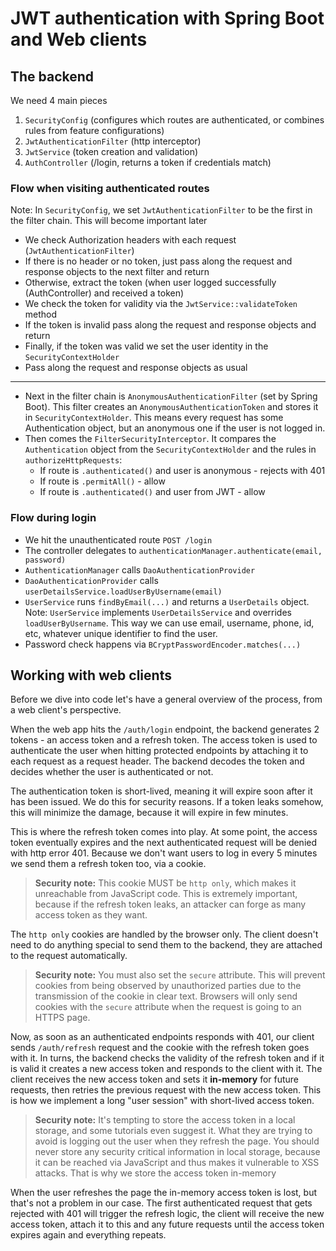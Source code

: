 # JWT authentication with Spring Boot and Web clients

## The backend

We need 4 main pieces

1. `SecurityConfig` (configures which routes are authenticated, or combines rules from feature configurations)
2. `JwtAuthenticationFilter` (http interceptor)
3. `JwtService` (token creation and validation)
4. `AuthController` (/login, returns a token if credentials match)

### Flow when visiting authenticated routes

Note: In `SecurityConfig`, we set `JwtAuthenticationFilter` to be the first in the filter chain. This will become important later

- We check Authorization headers with each request (`JwtAuthenticationFilter`)
- If there is no header or no token, just pass along the request and response objects to the next filter and return
- Otherwise, extract the token (when user logged successfully (AuthController) and received a token)
- We check the token for validity via the `JwtService::validateToken` method
- If the token is invalid pass along the request and response objects and return
- Finally, if the token was valid we set the user identity in the `SecurityContextHolder`
- Pass along the request and response objects as usual
---
- Next in the filter chain is `AnonymousAuthenticationFilter` (set by Spring Boot). This filter creates an `AnonymousAuthenticationToken` and stores it in `SecurityContextHolder`. This means every request has some Authentication object, but an anonymous one if the user is not logged in.
- Then comes the `FilterSecurityInterceptor`. It compares the `Authentication` object from the `SecurityContextHolder` and the rules in `authorizeHttpRequests`:
    * If route is `.authenticated()` and user is anonymous - rejects with 401
    * If route is `.permitAll()` - allow
    * If route is `.authenticated()` and user from JWT - allow


### Flow during login

- We hit the unauthenticated route `POST /login`
- The controller delegates to `authenticationManager.authenticate(email, password)`
- `AuthenticationManager` calls `DaoAuthenticationProvider`
- `DaoAuthenticationProvider` calls `userDetailsService.loadUserByUsername(email)`
- `UserService` runs `findByEmail(...)` and returns a `UserDetails` object. Note: `UserService` implements `UserDetailsService` and overrides `loadUserByUsername`. This way we can use email, username, phone, id, etc, whatever unique identifier to find the user.
- Password check happens via `BCryptPasswordEncoder.matches(...)`


## Working with web clients

Before we dive into code let's have a general overview of the process, from a web client's perspective.

When the web app hits the `/auth/login` endpoint, the backend generates 2 tokens - an access token and a refresh token. The access token is used to authenticate the user when hitting protected endpoints by attaching it to each request as a request header. The backend decodes the token and decides whether the user is authenticated or not.

The authentication token is short-lived, meaning it will expire soon after it has been issued. We do this for security reasons. If a token leaks somehow, this will minimize the damage, because it will expire in few minutes.

This is where the refresh token comes into play. At some point, the access token eventually expires and the next authenticated request will be denied with http error 401. Because we don't want users to log in every 5 minutes we send them a refresh token too, via a cookie.

> **Security note:**
This cookie MUST be `http only`, which makes it unreachable from JavaScript code. This is extremely important, because if the refresh token leaks, an attacker can forge as many access token as they want.

The `http only` cookies are handled by the browser only. The client doesn't need to do anything special to send them to the backend, they are attached to the request automatically.

> **Security note:** You must also set the `secure` attribute. This will prevent cookies from being observed by unauthorized parties due to the transmission of the cookie in clear text. Browsers will only send cookies with the `secure` attribute when the request is going to an HTTPS page.

Now, as soon as an authenticated endpoints responds with 401, our client sends `/auth/refresh` request and the cookie with the refresh token goes with it. In turns, the backend checks the validity of the refresh token and if it is valid it creates a new access token and responds to the client with it. The client receives the new access token and sets it **in-memory** for future requests, then retries the previous request with the new access token. This is how we implement a long "user session" with short-lived access token.

> **Security note:** It's tempting to store the access token in a local storage, and some tutorials even suggest it. What they are trying to avoid is logging out the user when they refresh the page. You should never store any security critical information in local storage, because it can be reached via JavaScript and thus makes it vulnerable to XSS attacks. That is why we store the access token in-memory

When the user refreshes the page the in-memory access token is lost, but that's not a problem in our case. The first authenticated request that gets rejected with 401 will trigger the refresh logic, the client will receive the new access token, attach it to this and any future requests until the access token expires again and everything repeats.
